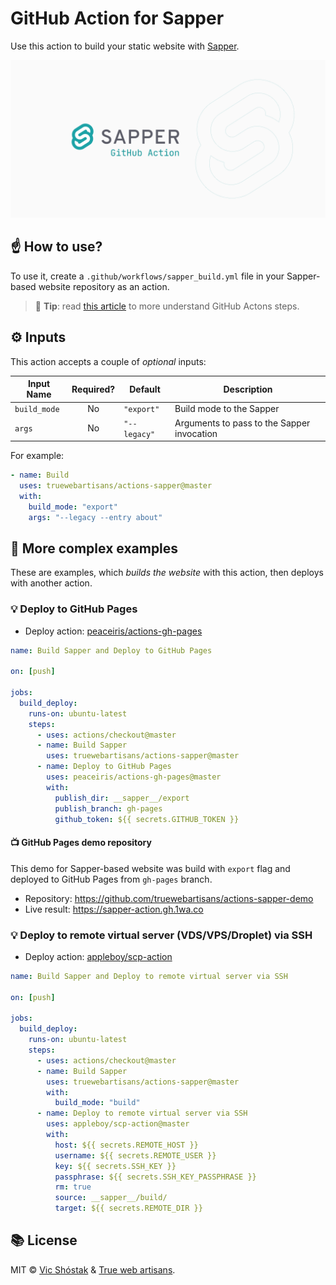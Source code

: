 # GitHub Action for Sapper

Use this action to build your static website with [Sapper](https://sapper.svelte.dev/).

![GitHub Action for Sapper](.github/gh-cover.png)

## ☝️ How to use?

To use it, create a `.github/workflows/sapper_build.yml` file in your Sapper-based website repository as an action.

> 📌 **Tip**: read [this article](https://help.github.com/en/articles/workflow-syntax-for-github-actions#jobsjob_idsteps) to more understand GitHub Actons steps.

## ⚙️ Inputs

This action accepts a couple of _optional_ inputs:

| Input Name   | Required? | Default      | Description                                |
| ------------ | :-------: | ------------ | ------------------------------------------ |
| `build_mode` |    No     | `"export"`   | Build mode to the Sapper                   |
| `args`       |    No     | `"--legacy"` | Arguments to pass to the Sapper invocation |

For example:

```yaml
- name: Build
  uses: truewebartisans/actions-sapper@master
  with:
    build_mode: "export"
    args: "--legacy --entry about"
```

## 👀 More complex examples

These are examples, which _builds the website_ with this action, then deploys with another action.

### 💡 Deploy to GitHub Pages

- Deploy action: [peaceiris/actions-gh-pages](https://github.com/peaceiris/actions-gh-pages)

```yaml
name: Build Sapper and Deploy to GitHub Pages

on: [push]

jobs:
  build_deploy:
    runs-on: ubuntu-latest
    steps:
      - uses: actions/checkout@master
      - name: Build Sapper
        uses: truewebartisans/actions-sapper@master
      - name: Deploy to GitHub Pages
        uses: peaceiris/actions-gh-pages@master
        with:
          publish_dir: __sapper__/export
          publish_branch: gh-pages
          github_token: ${{ secrets.GITHUB_TOKEN }}
```

#### 📺 GitHub Pages demo repository

This demo for Sapper-based website was build with `export` flag and deployed to GitHub Pages from `gh-pages` branch.

- Repository: https://github.com/truewebartisans/actions-sapper-demo
- Live result: https://sapper-action.gh.1wa.co

### 💡 Deploy to remote virtual server (VDS/VPS/Droplet) via SSH

- Deploy action: [appleboy/scp-action](https://github.com/appleboy/scp-action)

```yaml
name: Build Sapper and Deploy to remote virtual server via SSH

on: [push]

jobs:
  build_deploy:
    runs-on: ubuntu-latest
    steps:
      - uses: actions/checkout@master
      - name: Build Sapper
        uses: truewebartisans/actions-sapper@master
        with:
          build_mode: "build"
      - name: Deploy to remote virtual server via SSH
        uses: appleboy/scp-action@master
        with:
          host: ${{ secrets.REMOTE_HOST }}
          username: ${{ secrets.REMOTE_USER }}
          key: ${{ secrets.SSH_KEY }}
          passphrase: ${{ secrets.SSH_KEY_PASSPHRASE }}
          rm: true
          source: __sapper__/build/
          target: ${{ secrets.REMOTE_DIR }}
```

## 📚 License

MIT &copy; [Vic Shóstak](https://github.com/koddr) & [True web artisans](https://1wa.co/).
